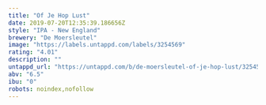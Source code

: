 ```yaml
---
title: "Of Je Hop Lust"
date: 2019-07-20T12:35:39.186656Z
style: "IPA - New England"
brewery: "De Moersleutel"
image: "https://labels.untappd.com/labels/3254569"
rating: "4.01"
description: ""
untappd_url: "https://untappd.com/b/de-moersleutel-of-je-hop-lust/3254569"
abv: "6.5"
ibu: "0"
robots: noindex,nofollow
---
```

